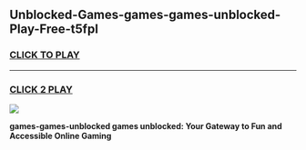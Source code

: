 
## Unblocked-Games-games-games-unblocked-Play-Free-t5fpl
<h3>
<a href="https://premium76.site?title=games-games-unblocked&ref=10A">CLICK TO PLAY</a></h3>
<hr>

<h3>
<a href="https://premium76.site?title=games-games-unblocked&ref=10A">CLICK 2 PLAY</a>
  
</h3>

<a href="https://premium76.site?title=games-games-unblocked&ref=10A"><img src="https://clearcache.store/games.png"></a>


**games-games-unblocked games unblocked: Your Gateway to Fun and Accessible Online Gaming**
